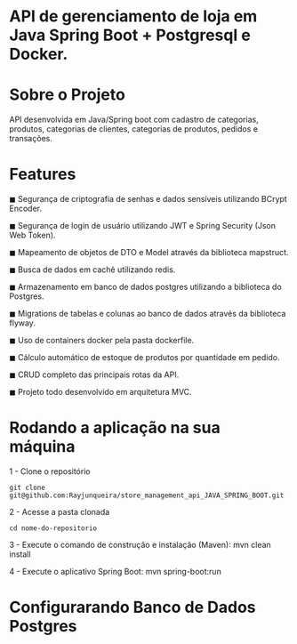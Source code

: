 # API de gerenciamento de loja em Java Spring Boot + Postgresql e Docker.

# Sobre o Projeto

API desenvolvida em Java/Spring boot com cadastro de categorias, produtos, categorias de clientes, categorias de produtos, pedidos e transações.

# Features
 <p>◼ Segurança de criptografia de senhas e dados sensíveis utilizando BCrypt Encoder. </p>
 ◼ Segurança de login de usuário utilizando JWT e Spring Security (Json Web Token). </p>
 ◼ Mapeamento de objetos de DTO e Model através da biblioteca mapstruct. </p>
 ◼ Busca de dados em cachê utilizando redis. </p>
 ◼ Armazenamento em banco de dados postgres utilizando a biblioteca do Postgres. </p>
 ◼ Migrations de tabelas e colunas ao banco de dados através da biblioteca flyway. </p>
 ◼ Uso de containers docker pela pasta dockerfile. </p>
 ◼ Cálculo automático de estoque de produtos por quantidade em pedido. </p>
 ◼ CRUD completo das principais rotas da API. </p>
 ◼ Projeto todo desenvolvido em arquitetura MVC. </p>

# Rodando a aplicação na sua máquina

1 - Clone o repositório

    git clone git@github.com:Rayjunqueira/store_management_api_JAVA_SPRING_BOOT.git
    
2 - Acesse a pasta clonada

    cd nome-do-repositorio

3 - Execute o comando de construção e instalação (Maven):
    mvn clean install
    
4 - Execute o aplicativo Spring Boot:
    mvn spring-boot:run

# Configurarando Banco de Dados Postgres
